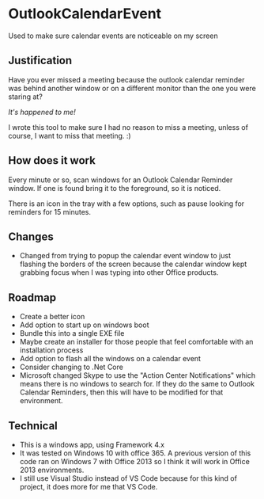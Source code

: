 # OutlookCalendarEvent

Used to make sure calendar events are noticeable on my screen

## Justification

Have you ever missed a meeting because the outlook calendar reminder was behind another window or on a different monitor than the one you were staring at? 

_It's happened to me!_

I wrote this tool to make sure I had no reason to miss a meeting, unless of course, I want to miss that meeting. :) 

## How does it work

Every minute or so, scan windows for an Outlook Calendar Reminder window.  If one is found bring it to the foreground, so it is noticed.

There is an icon in the tray with a few options, such as pause looking for reminders for 15 minutes.  

## Changes

-   Changed from trying to popup the calendar event window to just flashing the borders of the screen because the calendar window kept grabbing focus when I was typing into other Office products. 

## Roadmap

-   Create a better icon 
-   Add option to start up on windows boot
-   Bundle this into a single EXE file
-   Maybe create an installer for those people that feel comfortable with an installation process
-   Add option to flash all the windows on a calendar event 
-   Consider changing to .Net Core 
-   Microsoft changed Skype to use the "Action Center Notifications" which means there is no windows to search for.  If they do the same to Outlook Calendar Reminders, then this will have to be modified for that environment. 

## Technical

-   This is a windows app, using Framework 4.x 
-   It was tested on Windows 10 with office 365.  A previous version of this code ran on Windows 7 with Office 2013 so I think it will work in Office 2013 environments. 
-   I still use Visual Studio instead of VS Code because for this kind of project, it does more for me that VS Code. 
